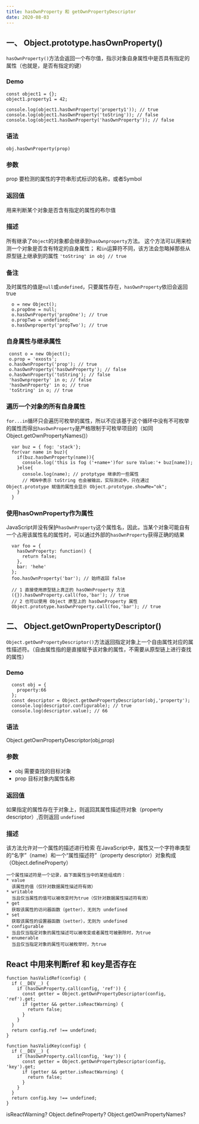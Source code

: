```yaml
---
title: hasOwnProperty 和 getOwnPropertyDescriptor
date: 2020-08-03
---
```


## 一、 Object.prototype.hasOwnProperty()

`hasOwnProperty()`方法会返回一个布尔值，指示对象自身属性中是否具有指定的属性（也就是，是否有指定的键）
### Demo
```
const object1 = {};
object1.property1 = 42;

console.log(object1.hasOwnProperty('property1')); // true
console.log(object1.hasOwnProperty('toString')); // false
console.log(object1.hasOwnProperty('hasOwnProperty')); // false
```

### 语法
  `obj.hasOwnProperty(prop)`
### 参数
  prop 要检测的属性的字符串形式标识的名称，或者Symbol
### 返回值
  用来判断某个对象是否含有指定的属性的布尔值
### 描述
  所有继承了`Object`的对象都会继承到`hasOwnproperty`方法。
  这个方法可以用来检测一个对象是否含有特定的自身属性；
  和`in`运算符不同，该方法会忽略掉那些从原型链上继承到的属性 `'toString' in obj // true`
### 备注
  及时属性的值是`null`或`undefined`，只要属性存在，`hasOwnProperty`依旧会返回true
  ```
    o = new Object();
    o.propOne = null;
    o.hasOwnProperty('propOne'); // true
    o.propTwo = undefined;
    o.hasOwnproperty('propTwo'); // true
  ```
### 自身属性与继承属性
  ```
   const o = new Object();
   o.prop = 'exosts';
   o.hasOwnProperty('prop'); // true
   o.hasOwnProperty('hasOwnProperty'); // false
   o.hasOwnProperty('toString'); // false
   'hasOwnproperty' in o; // false
   'hasOwnProperty' in o; // true
   'toString' in o; // true
  ```
### 遍历一个对象的所有自身属性
  `for...in`循环只会遍历可枚举的属性，所以不应该基于这个循环中没有不可枚举的属性而得出`hasOwnProperty`是严格限制于可枚举项目的（如同 Object.getOwnPropertyNames()）
  ```
    var buz = { fog: 'stack'};
    for(var name in buz){
      if(buz.hasOwnProperty(name)){
        console.log('this is fog ('+name+')for sure Value:'+ buz[name]);
      }else{
        console.log(name); // protptype 继承的一些属性
        // MDN中表示 toString 也会被输出，实际测试中，只在通过 Object.prototype 赋值的属性会显示 Object.prototype.showMe="ok"; 
      }
    }
  ```
### 使用hasOwnProperty作为属性
  JavaScript并没有保护`hasOwnProperty`这个属性名，因此，当某个对象可能自有一个占用该属性名的属性时，可以通过外部的`hasOwnProperty`获得正确的结果
  ```
    var foo = {
      hasOwnProperty: function() {
        return false;
      },
      bar: 'hehe'
    };
    foo.hasOwnProperty('bar'); // 始终返回 false

    // 1 直接使用原型链上真正的 hasOWnProperty 方法
    ({}).hasOwnProperty.call(foo,'bar'); // true
    // 2 也可以使用 Object 原型上的 hasOwnProperty 属性
    Object.prototype.hasOwnProperty.call(foo,'bar'); // true
  ```

## 二、 Object.getOwnPropertyDescriptor()
  `Object.getOwnPropertyDescriptor()`方法返回指定对象上一个自由属性对应的属性描述符。（自由属性指的是直接赋予该对象的属性，不需要从原型链上进行查找的属性）

### Demo
  ```
    const obj = {
      property:66
    };
    const descriptor = Object.getOwnPropertyDescriptor(obj,'property');
    console.log(descriptor.configurable); // true
    console.log(descriptor.value); // 66
  ```

### 语法
  Object.getOwnPropertyDescriptor(obj,prop)
### 参数
  * obj
    需要查找的目标对象
  * prop
    目标对象内属性名称
### 返回值
  如果指定的属性存在于对象上，则返回其属性描述符对象（property descriptor）,否则返回 `undefined`
### 描述
  该方法允许对一个属性的描述进行检索
  在JavaScript中，属性又一个字符串类型的“名字”（name）和一个“属性描述符”（property descriptor）对象构成（Object.defineProperty）

    一个属性描述符是一个记录，由下面属性当中的某些组成的：
    * value
      该属性的值（仅针对数据属性描述符有效）
    * writable
      当且仅当属性的值可以被改变时为true（仅针对数据属性描述符有效）
    * get 
      获取该属性的访问器函数（getter），无则为 undefined
    * set 
      获取该属性的设置器函数（setter），无则为 undefined
    * configurable
      当且仅当指定对象的属性描述可以被改变或者属性可被删除时，为true
    * enumerable
      当且仅当指定对象的属性可以被枚举时，为true

## React 中用来判断ref 和 key是否存在
```
function hasValidRef(config) {
  if (__DEV__) {
    if (hasOwnProperty.call(config, 'ref')) {
      const getter = Object.getOwnPropertyDescriptor(config, 'ref').get;
      if (getter && getter.isReactWarning) {
        return false;
      }
    }
  }
  return config.ref !== undefined;
}

function hasValidKey(config) {
  if (__DEV__) {
    if (hasOwnProperty.call(config, 'key')) {
      const getter = Object.getOwnPropertyDescriptor(config, 'key').get;
      if (getter && getter.isReactWarning) {
        return false;
      }
    }
  }
  return config.key !== undefined;
}
```
isReactWarning?
Object.defineProperty?
Object.getOwnPropertyNames?